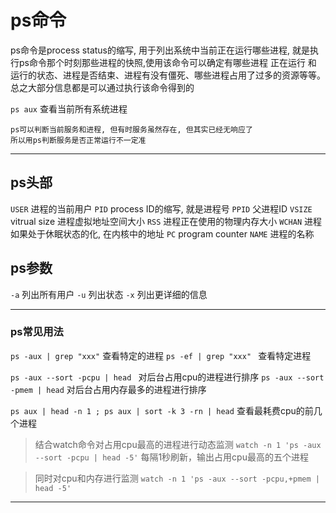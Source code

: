 # ps命令

ps命令是process status的缩写, 用于列出系统中当前正在运行哪些进程, 就是执行ps命令那个时刻那些进程的快照,使用该命令可以确定有哪些进程 正在运行 和 运行的状态、进程是否结束、进程有没有僵死、哪些进程占用了过多的资源等等。总之大部分信息都是可以通过执行该命令得到的

`ps aux` 查看当前所有系统进程

    ps可以判断当前服务和进程, 但有时服务虽然存在, 但其实已经无响应了
    所以用ps判断服务是否正常运行不一定准
   
---

## ps头部
 
`USER` 进程的当前用户
`PID` process ID的缩写, 就是进程号
`PPID` 父进程ID
`VSIZE` vitrual size 进程虚拟地址空间大小
`RSS` 进程正在使用的物理内存大小
`WCHAN` 进程如果处于休眠状态的化, 在内核中的地址
`PC` program counter
`NAME` 进程的名称

## ps参数

`-a` 列出所有用户
`-u` 列出状态
`-x` 列出更详细的信息

---


### ps常见用法

`ps -aux | grep "xxx"` 查看特定的进程
`ps -ef | grep "xxx" ` 查看特定进程

`ps -aux --sort -pcpu | head ` 对后台占用cpu的进程进行排序
`ps -aux --sort -pmem | head` 对后台占用内存最多的进程进行排序

`ps aux | head -n 1 ; ps aux | sort -k 3 -rn | head`
查看最耗费cpu的前几个进程

> 结合watch命令对占用cpu最高的进程进行动态监测
`watch -n 1 'ps -aux --sort -pcpu | head -5'`
每隔1秒刷新，输出占用cpu最高的五个进程

> 同时对cpu和内存进行监测
`watch -n 1 'ps -aux --sort -pcpu,+pmem | head -5'`

---

